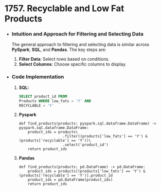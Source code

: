 # 1757. Recyclable and Low Fat Products

- ### Intuition and Approach for Filtering and Selecting Data

    The general approach to filtering and selecting data is similar across **PySpark**, **SQL**, and **Pandas**. The key steps are:

    1. **Filter Data**: Select rows based on conditions.
    2. **Select Columns**: Choose specific columns to display.

- ### Code Implementation
    1. **SQL:**
        ```sql []
        SELECT product_id FROM
        Products WHERE low_fats = 'Y' AND
        RECYCLABLE = 'Y'
        ```
    2. **Pyspark**
        ```python3 []
        def find_products(products: pyspark.sql.dataframe.DataFrame) -> pyspark.sql.dataframe.DataFrame:
            product_ids = products\
                            .filter((products['low_fats'] == 'Y') & (products['recyclable'] == 'Y'))\
                            .select('product_id')
            return product_ids
        ```
    3. **Pandas**
        ```python3 []
        def find_products(products: pd.DataFrame) -> pd.DataFrame:
            product_ids = products[(products['low_fats'] == 'Y') & (products['recyclable'] == 'Y')].product_id
            product_ids = pd.DataFrame(product_ids)
            return product_ids
        ```
